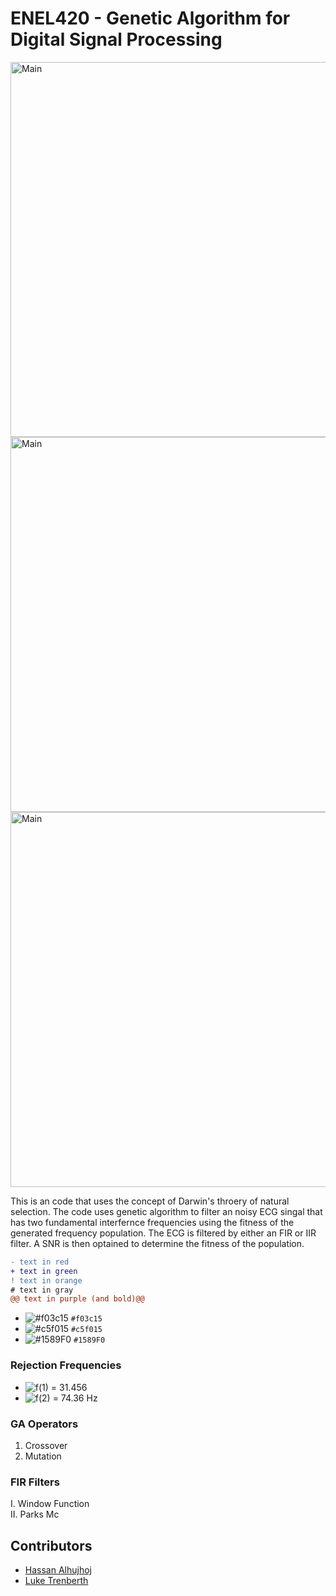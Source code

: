 # ENEL420 - Genetic Algorithm for Digital Signal Processing
<img src="wiki/10kGen.PNG" alt="Main" width="600"/>
<img src="wiki/bf_filtering_10kGen.PNG" alt="Main" width="600"/>
<img src="wiki/bf_filtering_100Gen50Pop.PNG" alt="Main" width="600"/>

This is an code that uses the concept of Darwin's throery of natural selection. The code uses genetic algorithm 
to filter an noisy ECG singal that has two fundamental interfernce frequencies using the fitness of the generated frequency
population. The ECG is filtered by either an FIR or IIR filter. A SNR is then optained to determine the fitness of the population.

```diff
- text in red
+ text in green
! text in orange
# text in gray
@@ text in purple (and bold)@@
```

- ![#f03c15](https://via.placeholder.com/15/f03c15/000000?text=+) `#f03c15`
- ![#c5f015](https://via.placeholder.com/15/c5f015/000000?text=+) `#c5f015`
- ![#1589F0](https://via.placeholder.com/15/1589F0/000000?text=+) `#1589F0`

### Rejection Frequencies
- ![f(1) = 31.456](https://via.placeholder.com/15/f03c15/000000?text=+)
- ![f(2) = 74.36 Hz](https://via.placeholder.com/15/f03c15/000000?text=+)

### GA Operators
1. Crossover
2. Mutation

### FIR Filters
I. Window Function  
II. Parks Mc  

## Contributors
* [Hassan Alhujhoj](https://github.com/hassan-alhujhoj)
* [Luke Trenberth](https://eng-git.canterbury.ac.nz/ltr28)
